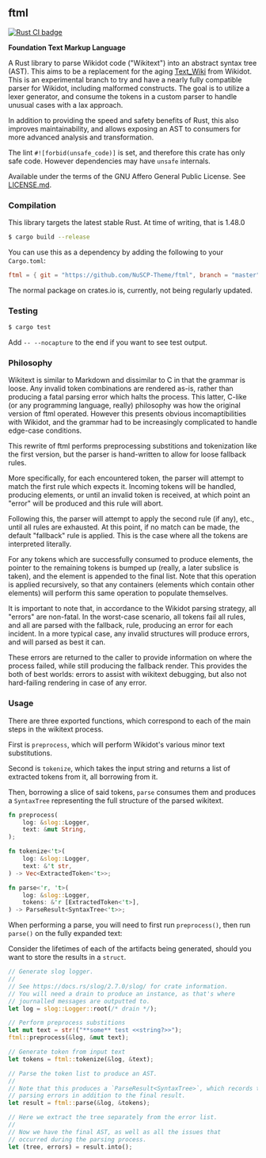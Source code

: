 ## ftml

<p>
  <a href="https://github.com/Nu-SCPTheme/ftml/actions?query=workflow%3A%22Rust+CI%22">
    <img src="https://github.com/Nu-SCPTheme/ftml/workflows/Rust%20CI/badge.svg"
         alt="Rust CI badge">
  </a>
</p>

**Foundation Text Markup Language**

A Rust library to parse Wikidot code ("Wikitext") into an abstract syntax tree (AST).
This aims to be a replacement for the aging [Text\_Wiki](https://github.com/gabrys/wikidot/tree/master/lib/Text_Wiki/Text) from Wikidot.
This is an experimental branch to try and have a nearly fully compatible parser for Wikidot, including malformed constructs.
The goal is to utilize a lexer generator, and consume the tokens in a custom parser to handle unusual cases with a lax approach.

In addition to providing the speed and safety benefits of Rust, this also improves maintainability, and allows exposing an AST to consumers
for more advanced analysis and transformation.

The lint `#![forbid(unsafe_code)]` is set, and therefore this crate has only safe code. However dependencies may have `unsafe` internals.

Available under the terms of the GNU Affero General Public License. See [LICENSE.md](LICENSE).

### Compilation
This library targets the latest stable Rust. At time of writing, that is 1.48.0

```sh
$ cargo build --release
```

You can use this as a dependency by adding the following to your `Cargo.toml`:

```toml
ftml = { git = "https://github.com/NuSCP-Theme/ftml", branch = "master" }
```

The normal package on crates.io is, currently, not being regularly updated.

### Testing
```sh
$ cargo test
```

Add `-- --nocapture` to the end if you want to see test output.

### Philosophy
Wikitext is similar to Markdown and dissimilar to C in that the grammar is loose.
Any invalid token combinations are rendered as-is, rather than producing a fatal parsing
error which halts the process. This latter, C-like (or any programming language, really)
philosophy was how the original version of ftml operated. However this presents obvious
incomaptibilities with Wikidot, and the grammar had to be increasingly complicated to handle
edge-case conditions.

This rewrite of ftml performs preprocessing substitions and tokenization like the first version,
but the parser is hand-written to allow for loose fallback rules.

More specifically, for each encountered token, the parser will attempt to match the first rule
which expects it. Incoming tokens will be handled, producing elements, or until an invalid token
is received, at which point an "error" will be produced and this rule will abort.

Following this, the parser will attempt to apply the second rule (if any), etc., until all rules are
exhausted. At this point, if no match can be made, the default "fallback" rule is applied. This is
the case where all the tokens are interpreted literally.

For any tokens which are successfully consumed to produce elements, the pointer to the remaining tokens
is bumped up (really, a later subslice is taken), and the element is appended to the final list.
Note that this operation is applied recursively, so that any containers (elements which contain other
elements) will perform this same operation to populate themselves.

It is important to note that, in accordance to the Wikidot parsing strategy, all "errors" are non-fatal.
In the worst-case scenario, all tokens fail all rules, and all are parsed with the fallback, rule, producing
an error for each incident. In a more typical case, any invalid structures will produce errors, and will
parsed as best it can.

These errors are returned to the caller to provide information on where the process failed, while still
producing the fallback render. This provides the both of best worlds: errors to assist with wikitext
debugging, but also not hard-failing rendering in case of any error.

### Usage
There are three exported functions, which correspond to each of the main steps in the wikitext process.

First is `preprocess`, which will perform Wikidot's various minor text substitutions.

Second is `tokenize`, which takes the input string and returns a list of extracted tokens from it, all borrowing from it.

Then, borrowing a slice of said tokens, `parse` consumes them and produces a `SyntaxTree` representing the full structure of the parsed wikitext.

```rust
fn preprocess(
    log: &slog::Logger,
    text: &mut String,
);

fn tokenize<'t>(
    log: &slog::Logger,
    text: &'t str,
) -> Vec<ExtractedToken<'t>>;

fn parse<'r, 't>(
    log: &slog::Logger,
    tokens: &'r [ExtractedToken<'t>],
) -> ParseResult<SyntaxTree<'t>>;
```

When performing a parse, you will need to first run `preprocess()`, then run `parse()`
on the fully expanded text:

Consider the lifetimes of each of the artifacts being generated, should you want to
store the results in a `struct`.

```rust
// Generate slog logger.
//
// See https://docs.rs/slog/2.7.0/slog/ for crate information.
// You will need a drain to produce an instance, as that's where
// journalled messages are outputted to.
let log = slog::Logger::root(/* drain */);

// Perform preprocess substitions
let mut text = str!("**some** test <<string?>>");
ftml::preprocess(&log, &mut text);

// Generate token from input text
let tokens = ftml::tokenize(&log, &text);

// Parse the token list to produce an AST.
//
// Note that this produces a `ParseResult<SyntaxTree>`, which records the
// parsing errors in addition to the final result.
let result = ftml::parse(&log, &tokens);

// Here we extract the tree separately from the error list.
//
// Now we have the final AST, as well as all the issues that
// occurred during the parsing process.
let (tree, errors) = result.into();
```

